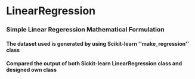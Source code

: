 # LinearRegression
<h3>Simple Linear Regeression Mathematical Formulation </h3>
<h4>The dataset used is generated by using Scikit-learn ''make_regression'' class</h4>
<h4>Compared the output of both Sickit-learn LinearRegression class and designed own class</h4>

